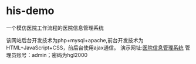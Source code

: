 # his-demo
一个模仿医院工作流程的医院信息管理系统

该网站后台开发技术为php+mysql+apache,前台开发技术为HTML+JavaScript+CSS，前后台使用ajax通信。
演示网址:[医院信息管理系统](http://39.108.94.247)
管理员账号：admin；密码为hgl2000
